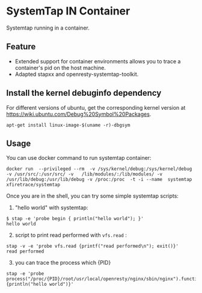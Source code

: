 # SystemTap IN Container

Systemtap running in a container.

## Feature
* Extended support for container environments allows you to trace a container's pid on the host machine.
* Adapted stapxx and openresty-systemtap-toolkit.

## Install the kernel debuginfo dependency
For different versions of ubuntu, get the corresponding kernel version at https://wiki.ubuntu.com/Debug%20Symbol%20Packages.

```shell
apt-get install linux-image-$(uname -r)-dbgsym
```

## Usage

You can use docker command to run systemtap container:

```shell
docker run  --privileged --rm  -v /sys/kernel/debug:/sys/kernel/debug -v /usr/src/:/usr/src/ -v   /lib/modules/:/lib/modules/ -v /usr/lib/debug:/usr/lib/debug -v /proc:/proc  -t -i --name  systemtap xfiretrace/systemtap
```

Once you are in the shell, you can try some simple systemtap scripts:

1. "hello world" with systemtap:
  ```
  $ stap -e 'probe begin { println("hello world"); }'
  hello world
  ```

2. script to print read performed with `vfs.read`  :
  ```
  stap -v -e 'probe vfs.read {printf("read performed\n"); exit()}'
  read performed
  ```

3. you can trace the process which {PID}

```
stap -e 'probe process("/proc/{PID}/root/usr/local/openresty/nginx/sbin/nginx").function("ngx_http_log_request") {println("hello world")}'

```


